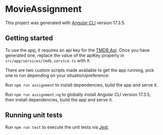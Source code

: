 # MovieAssignment

This project was generated with [Angular CLI](https://github.com/angular/angular-cli) version 17.3.5.

## Getting started

To use the app, it requires an api key for the [TMDB Api](https://developers.themoviedb.org/3).
Once you have generated one, replace the value of the apiKey property in `src/app/services/tmdb.service.ts` with it.

There are two custom scripts made available to get the app running, pick one to run depending on your situation/preference:

Run `npm run assignment` to install dependencies, build the app and serve it.

Run `npm run assignment:ng` to globally install Angular CLI version 17.3.5, then install dependencies, build the app and serve it.

## Running unit tests

Run `npm run test` to execute the unit tests via [Jest](https://jestjs.io/).
